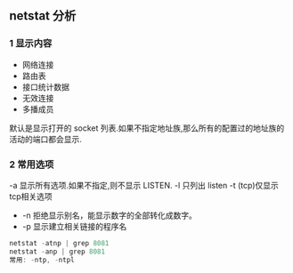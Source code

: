 ## netstat 分析

### 1 显示内容

- 网络连接
- 路由表
- 接口统计数据
- 无效连接
- 多播成员

默认是显示打开的 socket 列表.如果不指定地址族,那么所有的配置过的地址族的活动的端口都会显示.

### 2 常用选项


-a 显示所有选项.如果不指定,则不显示 LISTEN.
-l 只列出 listen
-t (tcp)仅显示tcp相关选项
- -n 拒绝显示别名，能显示数字的全部转化成数字。
- -p 显示建立相关链接的程序名

```C
netstat -atnp | grep 8081
netstat -anp | grep 8081
常用: -ntp, -ntpl
```